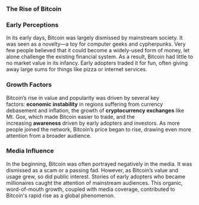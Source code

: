 ### The Rise of Bitcoin

### Early Perceptions

In its early days, Bitcoin was largely dismissed by mainstream society. It was seen as a novelty—a toy for computer geeks and cypherpunks. Very few people believed that it could become a widely-used form of money, let alone challenge the existing financial system. As a result, Bitcoin had little to no market value in its infancy. Early adopters traded it for fun, often giving away large sums for things like pizza or internet services.

### Growth Factors

Bitcoin’s rise in value and popularity was driven by several key factors: **economic instability** in regions suffering from currency debasement and inflation, the growth of **cryptocurrency exchanges** like Mt. Gox, which made Bitcoin easier to trade, and the increasing **awareness** driven by early adopters and investors. As more people joined the network, Bitcoin’s price began to rise, drawing even more attention from a broader audience.

### Media Influence

In the beginning, Bitcoin was often portrayed negatively in the media. It was dismissed as a scam or a passing fad. However, as Bitcoin’s value and usage grew, so did public interest. Stories of early adopters who became millionaires caught the attention of mainstream audiences. This organic, word-of-mouth growth, coupled with media coverage, contributed to Bitcoin's rapid rise as a global phenomenon.